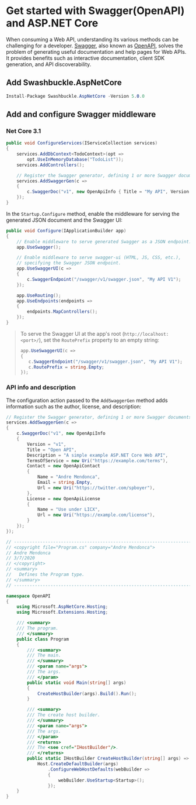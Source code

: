 # Get started with Swagger(OpenAPI) and ASP.NET Core

When consuming a Web API, understanding its various methods can be challenging for a developer. [Swagger](https://swagger.io/), also known as [OpenAPI](https://www.openapis.org/), solves the problem of generating useful documentation and help pages for Web APIs. It provides benefits such as interactive documentation, client SDK generation, and API discoverability.

## Add Swashbuckle.AspNetCore
```csharp
Install-Package Swashbuckle.AspNetCore -Version 5.0.0
```

## Add and configure Swagger middleware
### Net Core 3.1
```csharp
public void ConfigureServices(IServiceCollection services)
{
    services.AddDbContext<TodoContext>(opt =>
        opt.UseInMemoryDatabase("TodoList"));
    services.AddControllers();

    // Register the Swagger generator, defining 1 or more Swagger documents
    services.AddSwaggerGen(c =>
    {
        c.SwaggerDoc("v1", new OpenApiInfo { Title = "My API", Version = "v1" });
    });
}
```

In the `Startup.Configure` method, enable the middleware for serving the generated JSON document and the Swagger UI:

```csharp
public void Configure(IApplicationBuilder app)
{
    // Enable middleware to serve generated Swagger as a JSON endpoint.
    app.UseSwagger();

    // Enable middleware to serve swagger-ui (HTML, JS, CSS, etc.),
    // specifying the Swagger JSON endpoint.
    app.UseSwaggerUI(c =>
    {
        c.SwaggerEndpoint("/swagger/v1/swagger.json", "My API V1"); 
    });

    app.UseRouting();
    app.UseEndpoints(endpoints =>
    {
        endpoints.MapControllers();
    });
}
```
> To serve the Swagger UI at the app's root (`http://localhost:<port>/`), set the `RoutePrefix` property to an empty string:
>
> ```csharp
>app.UseSwaggerUI(c =>
>{
>    c.SwaggerEndpoint("/swagger/v1/swagger.json", "My API V1");
>    c.RoutePrefix = string.Empty;
>});
>```

### API info and description

The configuration action passed to the `AddSwaggerGen` method adds information such as the author, license, and description:

```csharp
// Register the Swagger generator, defining 1 or more Swagger documents
services.AddSwaggerGen(c =>
{
    c.SwaggerDoc("v1", new OpenApiInfo
    {
        Version = "v1",
        Title = "Open API",
        Description = "A simple example ASP.NET Core Web API",
        TermsOfService = new Uri("https://example.com/terms"),
        Contact = new OpenApiContact
        {
            Name = "Andre Mendonca",
            Email = string.Empty,
            Url = new Uri("https://twitter.com/spboyer"),
        },
        License = new OpenApiLicense
        {
            Name = "Use under LICX",
            Url = new Uri("https://example.com/license"),
        }
    });
});
```

```csharp
// --------------------------------------------------------------------------------------------------------------------
// <copyright file="Program.cs" company="Andre Mendonca">
// Andre Mendonca
// 3/7/2020
// </copyright>
// <summary>
//   Defines the Program type.
// </summary>
// --------------------------------------------------------------------------------------------------------------------

namespace OpenAPI
{
    using Microsoft.AspNetCore.Hosting;
    using Microsoft.Extensions.Hosting;

    /// <summary>
    /// The program.
    /// </summary>
    public class Program
    {
        /// <summary>
        /// The main.
        /// </summary>
        /// <param name="args">
        /// The args.
        /// </param>
        public static void Main(string[] args)
        {
            CreateHostBuilder(args).Build().Run();
        }

        /// <summary>
        /// The create host builder.
        /// </summary>
        /// <param name="args">
        /// The args.
        /// </param>
        /// <returns>
        /// The <see cref="IHostBuilder"/>.
        /// </returns>
        public static IHostBuilder CreateHostBuilder(string[] args) =>
            Host.CreateDefaultBuilder(args)
                .ConfigureWebHostDefaults(webBuilder =>
                {
                    webBuilder.UseStartup<Startup>();
                });
    }
}
```
